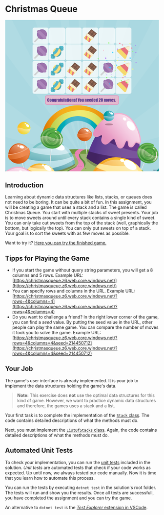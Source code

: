 # Christmas Queue

![Game Screenshot](game.png)

## Introduction

Learning about dynamic data structures like lists, stacks, or queues does not need to be boring. It can be quite a bit of fun. In this assignment, you will be creating a game that uses a stack and a list. The game is called Christmas Queue. You start with multiple stacks of sweet presents. Your job is to move sweets around until every stack contains a single kind of sweet. You can only take out sweets from the top of the stack (well, graphically the bottom, but logically the top). You can only put sweets on top of a stack. Your goal is to sort the sweets with as few moves as possible.

Want to try it? [Here you can try the finished game.](https://christmasqueue.z6.web.core.windows.net/?rows=4&columns=4)

## Tipps for Playing the Game

* If you start the game without query string parameters, you will get a 8 columns and 5 rows. Example URL: [https://christmasqueue.z6.web.core.windows.net/](https://christmasqueue.z6.web.core.windows.net/)
* You can specify rows and columns in the URL. Example URL: [https://christmasqueue.z6.web.core.windows.net/?rows=4&columns=4](https://christmasqueue.z6.web.core.windows.net/?rows=4&columns=4)
* Do you want to challenge a friend? In the right lower corner of the game, you can find a _seed_ value. By putting the seed value in the URL, other people can play the same game. You can compare the number of moves it took you to solve the game. Example URL: [https://christmasqueue.z6.web.core.windows.net/?rows=4&columns=4&seed=214450712](https://christmasqueue.z6.web.core.windows.net/?rows=4&columns=4&seed=214450712)

## Your Job

The game's user interface is already implemented. It is your job to implement the data structures holding the game's data.

> **Note:** This exercise does **not** use the optimal data structures for this kind of game. However, we want to practice dynamic data structures and therefore, the games uses a stack and a list.

Your first task is to complete the implementation of the [`Stack` class](./ChristmasQueue.Collections/Stack.cs). The code contains detailed descriptions of what the methods must do.

Next, you must implement the [`ListOfStacks` class](./ChristmasQueue.Collections/List.cs). Again, the code contains detailed descriptions of what the methods must do.

## Automated Unit Tests

To check your implementation, you can run the [unit tests](./ChristmasQueue.Collections.Tests/) included in the solution. _Unit tests_ are automated tests that check if your code works as expected. Up until now, we always tested our code manually. Now it is time that you learn how to automate this process.

You can run the tests by executing `dotnet test` in the solution's root folder. The tests will run and show you the results. Once all tests are successfull, you have completed the assignment and you can try the game.

An alternative to `dotnet test` is the [_Test Explorer_ extension in VSCode](https://marketplace.visualstudio.com/items?itemName=formulahendry.dotnet-test-explorer).
